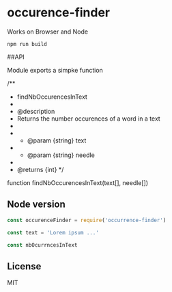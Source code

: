 # occurence-finder

Works on Browser and Node

```
npm run build
```

##API

Module exports a simpke function

/**
 * findNbOccurencesInText
 *
 * @description
 * Returns the number occurences of a word in a text
 *
 * * @param {string} text
 * * @param {string} needle
 *
 * @returns {int}
 */

function findNbOccurencesInText(text[], needle[])

## Node version

```javascript
const occurenceFinder = require('occurrence-finder')

const text = 'Lorem ipsum ...'

const nbOcurrncesInText
```

## License

MIT
